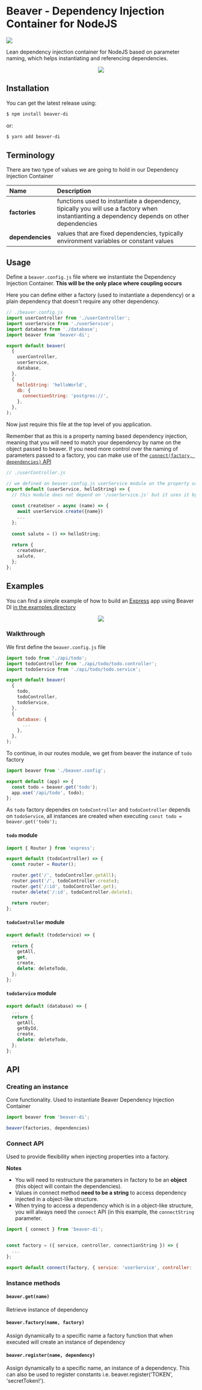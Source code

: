 # Beaver - Dependency Injection Container for NodeJS
[![](https://img.shields.io/npm/v/beaver-di)](https://www.npmjs.com/package/beaver-di)

Lean dependency injection container for NodeJS based on parameter naming, which helps instantiating and referencing dependencies.
  
<p align="center">
  <img src="https://media2.giphy.com/media/8ZlAW7PcMSnDy/giphy.gif?cid=5a38a5a24bdd640f726494f54d4cd99fddda3a779d2c1014&rid=giphy.gif">
</p>



## Installation
You can get the latest release using:
```bash
$ npm install beaver-di
```
or: 
```bash
$ yarn add beaver-di
```

## Terminology

There are two type of values we are going to hold in our Dependency Injection Container

|Name|Description|
|:------|:--------|
|**factories**| functions used to instantiate a dependency, tipically you will use a factory when instantianting a dependency depends on other dependencies|
|**dependencies** | values that are fixed dependencies, typically environment variables or constant values|


## Usage

Define a `beaver.config.js` file where we instantiate the Dependency Injection Container. **This will be the only place where coupling occurs**

Here you can define either a factory (used to instantiate a dependency) or a plain dependency that doesn't require any other dependency. 

```javascript
// ./beaver.config.js
import userController from './userController';
import userService from './userService';
import database from './database';
import beaver from 'beaver-di';

export default beaver(
  {
    userController,
    userService,
    database,
  }, 
  {
    helloString: 'helloWorld',
    db: {
      connectionString: 'postgres://',
    },
  },
);

```

Now just require this file at the top level of you application. 

Remember that as this is a property naming based dependency injection, meaning that you will need to match your dependency by name on the object passed to beaver. If you need more control over the naming of parameters passed to a factory, you can make use of the [`connect(factory, dependencies)` API](#connect-api)

```javascript
// ./userController.js

// we defined on beaver.config.js userService module on the property userService
export default (userService, helloString) => {
  // this module does not depend on '/userService.js' but it uses it by the dependecy injected argument
  
  const createUser = async (name) => {
    await userService.create({name})
    ...
  };
  
  const salute = () => helloString;
  
  return {
    createUser,
    salute,
  };
};

```


## Examples

You can find a simple example of how to build an [Express](https://github.com/expressjs/express) app using Beaver DI [in the examples directory](https://github.com/guidodizi/beaver-di/tree/master/examples/expressServer)

<p align="center">
  <img src="https://camo.githubusercontent.com/fc61dcbdb7a6e49d3adecc12194b24ab20dfa25b/68747470733a2f2f692e636c6f756475702e636f6d2f7a6659366c4c376546612d3330303078333030302e706e67"/>
</p>

### Walkthrough
We first define the `beaver.config.js` file

```javascript
import todo from './api/todo';
import todoController from './api/todo/todo.controller';
import todoService from './api/todo/todo.service';

export default beaver(
  {
    todo,
    todoController,
    todoService,
  },
  {
    database: {
      ...
    },
  },
);
```

To continue, in our routes module, we get from beaver the instance of `todo` factory
```javascript
import beaver from './beaver.config';

export default (app) => {
  const todo = beaver.get('todo');
  app.use('/api/todo', todo);
};
```
As `todo` factory dependes on `todoController` and `todoController` depends on `todoService`, all instances are created when executing `const todo = beaver.get('todo');`

#### `todo` module
```javascript
import { Router } from 'express';

export default (todoController) => {
  const router = Router();

  router.get('/', todoController.getAll);
  router.post('/', todoController.create);
  router.get('/:id', todoController.get);
  router.delete('/:id', todoController.delete);

  return router;
};
```
#### `todoController` module
```javascript
export default (todoService) => {
  ...
  return {
    getAll,
    get,
    create,
    delete: deleteTodo,
  };
};
```

#### `todoService` module
```javascript
export default (database) => {
  ...
  return {
    getAll,
    getById,
    create,
    delete: deleteTodo,
  };
};
```

## API
### Creating an instance
Core functionality. Used to instantiate Beaver Dependency Injection Container
```javascript
import beaver from 'beaver-di';

beaver(factories, dependencies)
```

### Connect API
Used to provide flexibility when injecting properties into a factory.

**Notes**

- You will need to restructure the parameters in factory to be an **object** (this object will contain the dependencies).
- Values in connect method **need to be a string** to access dependency injected in a object-like structure.
- When trying to access a dependency which is in a object-like structure, you will always need the `connect` API (in this example, the `connectString` parameter.
```javascript
import { connect } from 'beaver-di';


const factory = ({ service, controller, connectionString }) => {
  ...
};

export default connect(factory, { service: 'userService', controller: 'userController', connectionString: 'databases.postgres.connectionString' });

```

### Instance methods
#### `beaver.get(name)`
Retrieve instance of dependency


#### `beaver.factory(name, factory)`
Assign dynamically to a specific name a factory function that when executed will create an instance of dependency


#### `beaver.register(name, dependency)`
Assign dynamically to a specific name, an instance of a dependency. This can also be used to register constants i.e. beaver.register('TOKEN', 'secretToken!').
